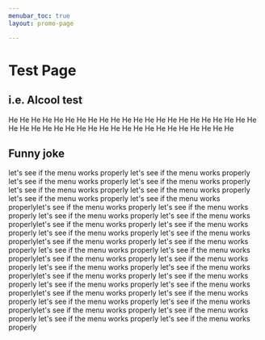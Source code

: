 ```yaml
---
menubar_toc: true
layout: promo-page

---
```


# Test Page

## i.e. Alcool test
He He He
He He He
He He He
He He He
He He He
He He He
He He He
He He He
He He He
He He He
He He He
He He He
He He He
He He He

## Funny joke
let's see if the menu works properly
let's see if the menu works properly
let's see if the menu works properly
let's see if the menu works properly
let's see if the menu works properly
let's see if the menu works properly
let's see if the menu works properly
let's see if the menu works properlylet's see if the menu works properly
let's see if the menu works properly
let's see if the menu works properly
let's see if the menu works properlylet's see if the menu works properly
let's see if the menu works properly
let's see if the menu works properly
let's see if the menu works properlylet's see if the menu works properly
let's see if the menu works properly
let's see if the menu works properly
let's see if the menu works properlylet's see if the menu works properly
let's see if the menu works properly
let's see if the menu works properly
let's see if the menu works properlylet's see if the menu works properly
let's see if the menu works properly
let's see if the menu works properly
let's see if the menu works properlylet's see if the menu works properly
let's see if the menu works properly
let's see if the menu works properly
let's see if the menu works properlylet's see if the menu works properly
let's see if the menu works properly
let's see if the menu works properly
let's see if the menu works properly